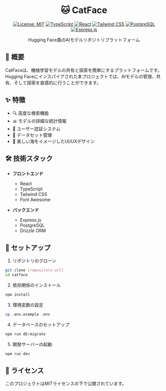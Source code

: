 <div align="center">

# 🐱 CatFace

[![License: MIT](https://img.shields.io/badge/License-MIT-blue.svg)](https://opensource.org/licenses/MIT)
[![TypeScript](https://img.shields.io/badge/TypeScript-007ACC?logo=typescript&logoColor=white)](https://www.typescriptlang.org/)
[![React](https://img.shields.io/badge/React-20232A?logo=react&logoColor=61DAFB)](https://reactjs.org/)
[![Tailwind CSS](https://img.shields.io/badge/Tailwind_CSS-38B2AC?logo=tailwind-css&logoColor=white)](https://tailwindcss.com/)
[![PostgreSQL](https://img.shields.io/badge/PostgreSQL-316192?logo=postgresql&logoColor=white)](https://www.postgresql.org/)
[![Express.js](https://img.shields.io/badge/Express.js-000000?logo=express&logoColor=white)](https://expressjs.com/)

Hugging Face風のAIモデルリポジトリプラットフォーム

</div>

## 📝 概要

CatFaceは、機械学習モデルの共有と探索を簡単にするプラットフォームです。Hugging Faceにインスパイアされた本プロジェクトでは、AIモデルの管理、共有、そして探索を直感的に行うことができます。

## ✨ 特徴

- 🔍 高度な検索機能
- 📊 モデルの詳細な統計情報
- 👥 ユーザー認証システム
- 💾 データセット管理
- 🌊 美しい海をイメージしたUI/UXデザイン

## 🛠️ 技術スタック

- **フロントエンド**
  - React
  - TypeScript
  - Tailwind CSS
  - Font Awesome

- **バックエンド**
  - Express.js
  - PostgreSQL
  - Drizzle ORM

## 🚀 セットアップ

1. リポジトリのクローン
```bash
git clone [repository-url]
cd catface
```

2. 依存関係のインストール
```bash
npm install
```

3. 環境変数の設定
```bash
cp .env.example .env
```

4. データベースのセットアップ
```bash
npm run db:migrate
```

5. 開発サーバーの起動
```bash
npm run dev
```

## 📄 ライセンス

このプロジェクトはMITライセンスの下で公開されています。
